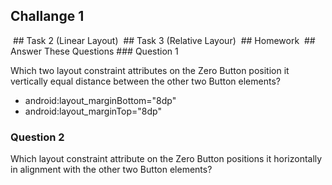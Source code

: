 ## Challange 1
<img src="">
## Task 2 (Linear Layout)
<img src="">
## Task 3 (Relative Layour)
<img src="">
## Homework
<img src="">
## Answer These Questions
### Question 1

Which two layout constraint attributes on the Zero Button position it vertically equal distance between the other two Button elements? 
* android:layout_marginBottom="8dp"
* android:layout_marginTop="8dp"

### Question 2
Which layout constraint attribute on the Zero Button positions it horizontally in alignment with the other two Button elements?
